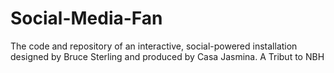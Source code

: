 # Social-Media-Fan
The code and repository of an interactive, social-powered installation designed by Bruce Sterling and produced by Casa Jasmina. A Tribut to NBH
